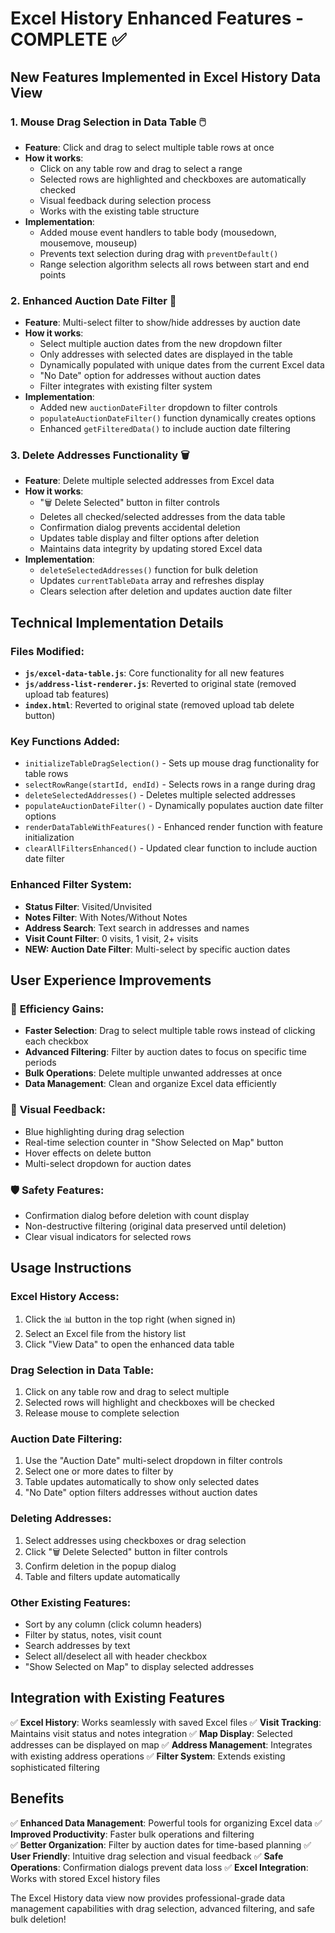 # Excel History Enhanced Features - COMPLETE ✅

## New Features Implemented in Excel History Data View

### 1. **Mouse Drag Selection in Data Table** 🖱️
- **Feature**: Click and drag to select multiple table rows at once
- **How it works**:
  - Click on any table row and drag to select a range
  - Selected rows are highlighted and checkboxes are automatically checked
  - Visual feedback during selection process
  - Works with the existing table structure
- **Implementation**: 
  - Added mouse event handlers to table body (mousedown, mousemove, mouseup)
  - Prevents text selection during drag with `preventDefault()`
  - Range selection algorithm selects all rows between start and end points

### 2. **Enhanced Auction Date Filter** 📅
- **Feature**: Multi-select filter to show/hide addresses by auction date
- **How it works**:
  - Select multiple auction dates from the new dropdown filter
  - Only addresses with selected dates are displayed in the table
  - Dynamically populated with unique dates from the current Excel data
  - "No Date" option for addresses without auction dates
  - Filter integrates with existing filter system
- **Implementation**:
  - Added new `auctionDateFilter` dropdown to filter controls
  - `populateAuctionDateFilter()` function dynamically creates options
  - Enhanced `getFilteredData()` to include auction date filtering

### 3. **Delete Addresses Functionality** 🗑️
- **Feature**: Delete multiple selected addresses from Excel data
- **How it works**:
  - "🗑️ Delete Selected" button in filter controls
  - Deletes all checked/selected addresses from the data table
  - Confirmation dialog prevents accidental deletion
  - Updates table display and filter options after deletion
  - Maintains data integrity by updating stored Excel data
- **Implementation**:
  - `deleteSelectedAddresses()` function for bulk deletion
  - Updates `currentTableData` array and refreshes display
  - Clears selection after deletion and updates auction date filter

## Technical Implementation Details

### Files Modified:
- **`js/excel-data-table.js`**: Core functionality for all new features
- **`js/address-list-renderer.js`**: Reverted to original state (removed upload tab features)
- **`index.html`**: Reverted to original state (removed upload tab delete button)

### Key Functions Added:
- `initializeTableDragSelection()` - Sets up mouse drag functionality for table rows
- `selectRowRange(startId, endId)` - Selects rows in a range during drag
- `deleteSelectedAddresses()` - Deletes multiple selected addresses
- `populateAuctionDateFilter()` - Dynamically populates auction date filter options
- `renderDataTableWithFeatures()` - Enhanced render function with feature initialization
- `clearAllFiltersEnhanced()` - Updated clear function to include auction date filter

### Enhanced Filter System:
- **Status Filter**: Visited/Unvisited
- **Notes Filter**: With Notes/Without Notes  
- **Address Search**: Text search in addresses and names
- **Visit Count Filter**: 0 visits, 1 visit, 2+ visits
- **NEW: Auction Date Filter**: Multi-select by specific auction dates

## User Experience Improvements

### 🎯 **Efficiency Gains**:
- **Faster Selection**: Drag to select multiple table rows instead of clicking each checkbox
- **Advanced Filtering**: Filter by auction dates to focus on specific time periods
- **Bulk Operations**: Delete multiple unwanted addresses at once
- **Data Management**: Clean and organize Excel data efficiently

### 🎨 **Visual Feedback**:
- Blue highlighting during drag selection
- Real-time selection counter in "Show Selected on Map" button
- Hover effects on delete button
- Multi-select dropdown for auction dates

### 🛡️ **Safety Features**:
- Confirmation dialog before deletion with count display
- Non-destructive filtering (original data preserved until deletion)
- Clear visual indicators for selected rows

## Usage Instructions

### **Excel History Access**:
1. Click the 📊 button in the top right (when signed in)
2. Select an Excel file from the history list
3. Click "View Data" to open the enhanced data table

### **Drag Selection in Data Table**:
1. Click on any table row and drag to select multiple
2. Selected rows will highlight and checkboxes will be checked
3. Release mouse to complete selection

### **Auction Date Filtering**:
1. Use the "Auction Date" multi-select dropdown in filter controls
2. Select one or more dates to filter by
3. Table updates automatically to show only selected dates
4. "No Date" option filters addresses without auction dates

### **Deleting Addresses**:
1. Select addresses using checkboxes or drag selection
2. Click "🗑️ Delete Selected" button in filter controls
3. Confirm deletion in the popup dialog
4. Table and filters update automatically

### **Other Existing Features**:
- Sort by any column (click column headers)
- Filter by status, notes, visit count
- Search addresses by text
- Select all/deselect all with header checkbox
- "Show Selected on Map" to display selected addresses

## Integration with Existing Features

✅ **Excel History**: Works seamlessly with saved Excel files
✅ **Visit Tracking**: Maintains visit status and notes integration
✅ **Map Display**: Selected addresses can be displayed on map
✅ **Address Management**: Integrates with existing address operations
✅ **Filter System**: Extends existing sophisticated filtering

## Benefits

✅ **Enhanced Data Management**: Powerful tools for organizing Excel data
✅ **Improved Productivity**: Faster bulk operations and filtering  
✅ **Better Organization**: Filter by auction dates for time-based planning
✅ **User Friendly**: Intuitive drag selection and visual feedback
✅ **Safe Operations**: Confirmation dialogs prevent data loss
✅ **Excel Integration**: Works with stored Excel history files

The Excel History data view now provides professional-grade data management capabilities with drag selection, advanced filtering, and safe bulk deletion!

